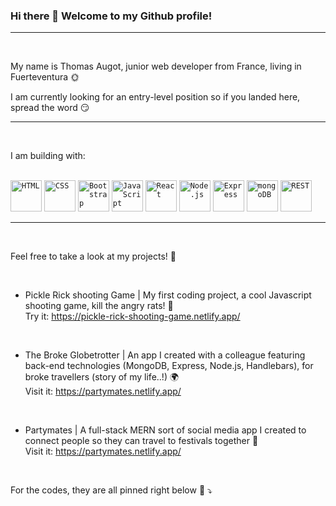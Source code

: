 ### Hi there 👋 Welcome to my Github profile!

-----

<br>

My name is Thomas Augot, junior web developer from France, living in Fuerteventura :sun_with_face:

I am currently looking for an entry-level position so if you landed here, spread the word :smirk:

---

<br>

I am building with:

<br>

<div>
	<code><img height="50" src="https://user-images.githubusercontent.com/25181517/192158954-f88b5814-d510-4564-b285-dff7d6400dad.png" alt="HTML" title="HTML" /></code>
	<code><img height="50" src="https://user-images.githubusercontent.com/25181517/183898674-75a4a1b1-f960-4ea9-abcb-637170a00a75.png" alt="CSS" title="CSS" /></code>
	<code><img height="50" src="https://user-images.githubusercontent.com/25181517/183898054-b3d693d4-dafb-4808-a509-bab54cf5de34.png" alt="Bootstrap" title="Bootstrap" /></code>
	<code><img height="50" src="https://user-images.githubusercontent.com/25181517/117447155-6a868a00-af3d-11eb-9cfe-245df15c9f3f.png" alt="JavaScript" title="JavaScript" /></code>
	<code><img height="50" src="https://user-images.githubusercontent.com/25181517/183897015-94a058a6-b86e-4e42-a37f-bf92061753e5.png" alt="React" title="React" /></code>
	<code><img height="50" src="https://user-images.githubusercontent.com/25181517/183568594-85e280a7-0d7e-4d1a-9028-c8c2209e073c.png" alt="Node.js" title="Node.js" /></code>
	<code><img height="50" src="https://user-images.githubusercontent.com/25181517/183859966-a3462d8d-1bc7-4880-b353-e2cbed900ed6.png" alt="Express" title="Express" /></code>
	<code><img height="50" src="https://user-images.githubusercontent.com/25181517/182884177-d48a8579-2cd0-447a-b9a6-ffc7cb02560e.png" alt="mongoDB" title="mongoDB" /></code>
	<code><img height="50" src="https://user-images.githubusercontent.com/25181517/192107858-fe19f043-c502-4009-8c47-476fc89718ad.png" alt="REST" title="REST" /></code>
</div>

---

<br>

Feel free to take a look at my projects! :see_no_evil: 

<br>

- Pickle Rick shooting Game | My first coding project, a cool Javascript shooting game, kill the angry rats! :rat:
<br>Try it: https://pickle-rick-shooting-game.netlify.app/

<br>

- The Broke Globetrotter | An app I created with a colleague featuring back-end technologies (MongoDB, Express, Node.js, Handlebars), for broke travellers (story of my life..!) :earth_africa:
<br> Visit it: https://partymates.netlify.app/

<br>

- Partymates | A full-stack MERN sort of social media app I created to connect people so they can travel to festivals together :tada:
<br> Visit it: https://partymates.netlify.app/

<br>

For the codes, they are all pinned right below :eyes: :arrow_heading_down:

